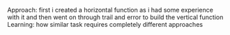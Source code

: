 Approach: first i created a horizontal function as i had some experience with it and then went on through trail and error to build the vertical function <br>
Learning: how similar task requires completely different approaches
